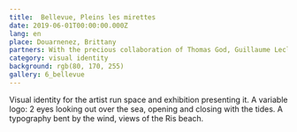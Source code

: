 ```yaml
---
title:  Bellevue, Pleins les mirettes 
date: 2019-06-01T00:00:00.000Z
lang: en
place: Douarnenez, Brittany
partners: With the precious collaboration of Thomas God, Guillaume Leclouërec and Boris Régnier 
category: visual identity
background: rgb(80, 170, 255)
gallery: 6_bellevue
---
```

Visual identity for the artist run space  and exhibition presenting it. A variable logo: 2 eyes looking out over the sea, opening and closing with the tides. A typography bent by the wind, views of the Ris beach. 